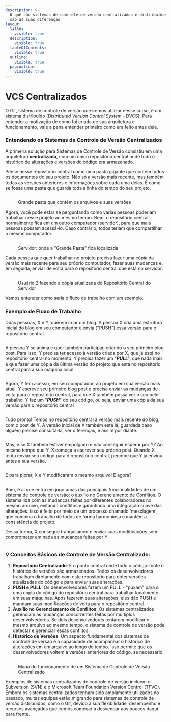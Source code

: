 ```yaml
---
description: >-
  O quê são sistemas de controle de versão centralizados e distribuídos e quais
  são as suas diferenças
layout:
  title:
    visible: true
  description:
    visible: true
  tableOfContents:
    visible: true
  outline:
    visible: true
  pagination:
    visible: true
---
```


# VCS Centralizados

O Git, sistema de controle de versão que iremos utilizar nesse curso, é um sistema distribuído (_Distributed Version Control System_ - DVCS). Para entender a motivação de como foi criada de sua arquitetura e funcionamento, vale a pena entender primeiro como era feito antes dele.

### **Entendendo os Sistemas de Controle de Versão Centralizados**

A primeira solução para Sistemas de Controle de Versão consistiu em uma arquitetura **centralizada**, com um único repositório central onde todo o histórico de alterações e versões do código era armazenado.

Pense nesse repositório central como uma pasta gigante que contém todos os documentos do seu projeto. Não só a versão mais recente, mas também todas as versões anteriores e informações sobre cada uma delas. É como se fosse uma pasta que guarda toda a linha do tempo do seu projeto.

<figure><img src="../../.gitbook/assets/PAS TINHA.png" alt=""><figcaption><p>Grande pasta que contém os arquivos e suas versões</p></figcaption></figure>

Agora, você pode estar se perguntando como várias pessoas poderiam trabalhar nesse projeto ao mesmo tempo. Bem, o repositório central normalmente fica em um outro computador (servidor), para que mais pessoas possam acessá-lo. Caso contrário, todos teriam que compartilhar o mesmo computador.

<figure><img src="../../.gitbook/assets/pasta alterada (2).png" alt=""><figcaption><p>Servidor: onde a "Grande Pasta" fica localizada</p></figcaption></figure>

Cada pessoa que quer trabalhar no projeto precisa fazer uma cópia da versão mais recente para seu próprio computador, fazer suas mudanças e, em seguida, enviar de volta para o repositório central que está no servidor.

<figure><img src="../../.gitbook/assets/TRES SETINHAS.png" alt=""><figcaption><p>Usuário 2 fazendo a cópia atualizada do Repositório Central do Servidor</p></figcaption></figure>

Vamos entender como seria o fluxo de trabalho com um exemplo.

### Exemplo de Fluxo de Trabalho

Duas pessoas, X e Y, querem criar um blog. A pessoa X cria uma estrutura inicial do blog em seu computador e envia ("PUSH") essa versão para o repositório central.

<figure><img src="../../.gitbook/assets/6.png" alt=""><figcaption></figcaption></figure>

A pessoa Y se anima e quer também participar, criando o seu primeiro blog post. Para isso, Y precisa ter acesso à versão criada por X, que já está no repositório central no momento. Y precisa fazer um "_**PULL**_", que nada mais é que fazer uma cópia da última versão do projeto que está no repositório central para a sua máquina local.



<figure><img src="../../.gitbook/assets/7.png" alt=""><figcaption></figcaption></figure>

Agora, Y tem acesso, em seu computador, ao projeto em sua versão mais atual. Y escreve seu primeiro blog post e precisa enviar as mudanças de volta para o repositório central, para que X também possa ver o seu belo trabalho. Y faz um "_**PUSH**_" do seu código, ou seja, enviar uma cópia da sua versão para o repositório central



<figure><img src="../../.gitbook/assets/8.png" alt=""><figcaption></figcaption></figure>

Tudo pronto! Temos no repositório central a versão mais recente do blog, com o post de Y. A versão inicial de X também está lá, guardada caso alguém precise consultá-la, ver diferenças, e assim por diante.



<figure><img src="../../.gitbook/assets/9.png" alt=""><figcaption></figcaption></figure>

Mas, e se X também estiver empolgado e não conseguir esperar por Y? Ao mesmo tempo que Y, X começa a escrever seu próprio post. Quando X tenta enviar seu código para o repositório central, percebe que Y já enviou antes a sua versão.



<figure><img src="../../.gitbook/assets/10.png" alt=""><figcaption></figcaption></figure>

E para piorar, X e Y modificaram o mesmo arquivo! E agora?



<figure><img src="../../.gitbook/assets/11.png" alt=""><figcaption></figcaption></figure>

Bom, é aí que entra em jogo umas das principais funcionalidades de um sistema de controle de versão: o auxílio no Gerenciamento de Conflitos. O sistema lida com as mudanças feitas por diferentes colaboradores no mesmo arquivo, evitando conflitos e garantindo uma integração suave das alterações. Isso é feito por meio de um processo chamado 'mesclagem', que combina o trabalho de todos de forma harmoniosa e mantém a consistência do projeto.

Dessa forma, X consegue tranquilamente enviar suas modificações sem comprometer em nada as mudanças feitas por Y.



<figure><img src="../../.gitbook/assets/12.png" alt=""><figcaption></figcaption></figure>

### &#x20;:bulb: Conceitos Básicos de Controle de Versão Centralizado: &#x20;

1. **Repositório Centralizado**: É o ponto central onde todo o código-fonte e histórico de versões são armazenados. Todos os desenvolvedores trabalham diretamente com este repositório para obter versões atualizadas do código e para enviar suas alterações.
2. **PUSH e PULL**: Os desenvolvedores fazem um PULL - "puxam" para si uma cópia do código do repositório central para trabalhar localmente em suas máquinas. Após fazerem suas alterações, eles dão PUSH e mandam suas modificações de volta para o repositório central.
3. **Auxílio no Gerenciamento de Conflitos**: Os sistemas centralizados gerenciam as mudanças concorrentes feitas por múltiplos desenvolvedores. Se dois desenvolvedores tentarem modificar o mesmo arquivo ao mesmo tempo, o sistema de controle de versão pode detectar e gerenciar essas conflitos.
4. **Histórico de Versões**: Um aspecto fundamental dos sistemas de controle de versão é a capacidade de acompanhar o histórico de alterações em um arquivo ao longo do tempo. Isso permite que os desenvolvedores voltem a versões anteriores do código, se necessário.

<figure><img src="../../.gitbook/assets/VCS CORRETOIS).png" alt=""><figcaption><p>Mapa do funcionamento de um Sistema de Controle de Versão Centralizado</p></figcaption></figure>

Exemplos de sistemas centralizados de controle de versão incluem o Subversion (SVN) e o Microsoft Team Foundation Version Control (TFVC). Embora os sistemas centralizados tenham sido amplamente utilizados no passado, muitas equipes estão migrando para sistemas de controle de versão distribuídos, como o Git, devido à sua flexibilidade, desempenho e recursos avançados que iremos começar a desvendar aos poucos daqui para frente.

